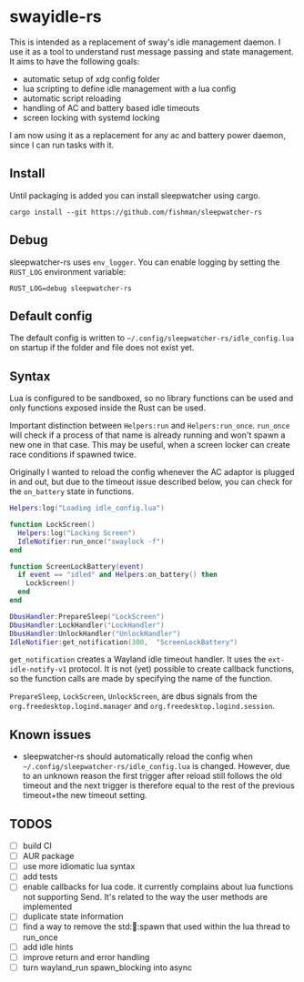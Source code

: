 # swayidle-rs

This is intended as a replacement of sway's idle management daemon. I use it as a tool to understand rust message passing and state management. It aims to have the following goals:

- automatic setup of xdg config folder
- lua scripting to define idle management with a lua config
- automatic script reloading
- handling of AC and battery based idle timeouts
- screen locking with systemd locking

I am now using it as a replacement for any ac and battery power daemon, since I can run tasks with it.

## Install

Until packaging is added you can install sleepwatcher using cargo.

`cargo install --git https://github.com/fishman/sleepwatcher-rs`

## Debug

sleepwatcher-rs uses `env_logger`. You can enable logging by setting the `RUST_LOG` environment variable:

`RUST_LOG=debug sleepwatcher-rs`

## Default config

The default config is written to `~/.config/sleepwatcher-rs/idle_config.lua` on startup if the folder and file does not exist yet.

## Syntax

Lua is configured to be sandboxed, so no library functions can be used and only functions exposed inside the Rust can be used.

Important distinction between `Helpers:run` and `Helpers:run_once`. `run_once` will check if a process of that name is already running and won't spawn a new one in that case. This may be useful, when a screen locker can create race conditions if spawned twice.

Originally I wanted to reload the config whenever the AC adaptor is plugged in and out, but due to the timeout issue described below, you can check for the `on_battery` state in functions.

``` lua
Helpers:log("Loading idle_config.lua")

function LockScreen()
  Helpers:log("Locking Screen")
  IdleNotifier:run_once("swaylock -f")
end

function ScreenLockBattery(event)
  if event == "idled" and Helpers:on_battery() then
    LockScreen()
  end
end

DbusHandler:PrepareSleep("LockScreen")
DbusHandler:LockHandler("LockHandler")
DbusHandler:UnlockHandler("UnlockHandler")
IdleNotifier:get_notification(300,  "ScreenLockBattery")
```

`get_notification` creates a Wayland idle timeout handler. It uses the `ext-idle-notify-v1` protocol. It is not (yet) possible to create callback functions, so the function calls are made by specifying the name of the function.

`PrepareSleep`, `LockScreen`, `UnlockScreen`, are dbus signals from the `org.freedesktop.logind.manager` and `org.freedesktop.logind.session`.

## Known issues

- sleepwatcher-rs should automatically reload the config when `~/.config/sleepwatcher-rs/idle_config.lua` is changed. However, due to an unknown reason the first trigger after reload still follows the old timeout and the next trigger is therefore equal to the rest of the previous timeout+the new timeout setting.

## TODOS

- [ ] build CI
- [ ] AUR package
- [ ] use more idiomatic lua syntax
- [ ] add tests
- [ ] enable callbacks for lua code. it currently complains about lua functions not supporting Send. It's related to the way the user methods are implemented
- [ ] duplicate state information
- [ ] find a way to remove the std::thread::spawn that used within the lua thread to run_once
- [ ] add idle hints
- [ ] improve return and error handling
- [ ] turn wayland_run spawn_blocking into async
